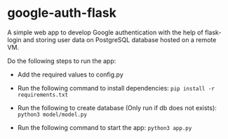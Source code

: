 # google-auth-flask
A simple web app to develop Google authentication with the help of flask-login and storing user data on PostgreSQL database hosted on a remote VM.

Do the following steps to run the app:
* Add the required values to config.py

* Run the following command to install dependencies:
`pip install -r requirements.txt`

* Run the following to create database (Only run if db does not exists):
`python3 model/model.py`

* Run the following command to start the app:
`python3 app.py`